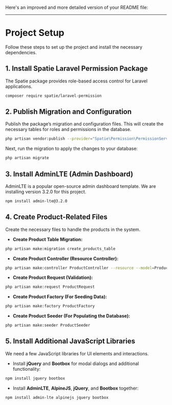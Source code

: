 Here's an improved and more detailed version of your README file:

---

# Project Setup

Follow these steps to set up the project and install the necessary dependencies.

## 1. Install Spatie Laravel Permission Package

The Spatie package provides role-based access control for Laravel applications.

```bash
composer require spatie/laravel-permission
```

## 2. Publish Migration and Configuration

Publish the package’s migration and configuration files. This will create the necessary tables for roles and permissions in the database.

```bash
php artisan vendor:publish --provider="Spatie\Permission\PermissionServiceProvider"
```

Next, run the migration to apply the changes to your database:

```bash
php artisan migrate
```

## 3. Install AdminLTE (Admin Dashboard)

AdminLTE is a popular open-source admin dashboard template. We are installing version 3.2.0 for this project.

```bash
npm install admin-lte@3.2.0
```

## 4. Create Product-Related Files

Create the necessary files to handle the products in the system.

- **Create Product Table Migration:**

```bash
php artisan make:migration create_products_table
```

- **Create Product Controller (Resource Controller):**

```bash
php artisan make:controller ProductController --resource --model=Product
```

- **Create Product Request (Validation):**

```bash
php artisan make:request ProductRequest
```

- **Create Product Factory (For Seeding Data):**

```bash
php artisan make:factory ProductFactory
```

- **Create Product Seeder (For Populating the Database):**

```bash
php artisan make:seeder ProductSeeder
```

## 5. Install Additional JavaScript Libraries

We need a few JavaScript libraries for UI elements and interactions.

- Install **jQuery** and **Bootbox** for modal dialogs and additional functionality:

```bash
npm install jquery bootbox
```

- Install **AdminLTE**, **AlpineJS**, **jQuery**, and **Bootbox** together:

```bash
npm install admin-lte alpinejs jquery bootbox
```

